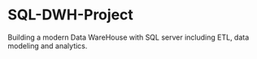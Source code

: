 # SQL-DWH-Project
Building a modern Data WareHouse with SQL server including ETL, data modeling and analytics.

